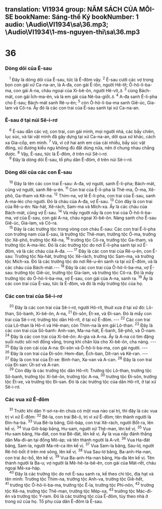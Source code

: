 translation: VI1934
group: NĂM SÁCH CỦA MÔI-SE
bookName: Sáng-thế Ký 
bookNumber: 1
audio: \Audio\VI1934\sa\36.mp3; \Audio\VI1934\1-ms-nguyen-thi\sa\36.mp3
-------

<div class="title"><h1>36</h1><h3>Dòng dõi của Ê-sau</h3></div>
<span class="verse sa_36_1"> <sup>1</sup> Đây là dòng dõi của Ê-sau, tức là Ê-đôm vậy. </span>
<span class="verse sa_36_2"><sup>2</sup> Ê-sau cưới các vợ trong bọn con gái xứ Ca-na-an, là A-đa, con gái Ê-lôn, người Hê-tít; Ô-hô-li-ba-ma, con gái A-na, cháu ngoại của Xi-bê-ôn, người Hê-vít,<a data-toggle="tooltip" data-placement="bottom" title="Sa 26:34">⚓</a></span>
<span class="verse sa_36_3"><sup>3</sup> cùng Bách-mát, con gái Ích-ma-ên, và là em gái của Nê-ba-giốt.<a data-toggle="tooltip" data-placement="bottom" title="Sa 28:9">⚓</a></span>
<span class="verse sa_36_4"><sup>4</sup> A-đa sanh Ê-li-pha cho Ê-sau; Bách-mát sanh Rê-u-ên; </span>
<span class="verse sa_36_5"><sup>5</sup> còn Ô-hô-li-ba-ma sanh Giê-úc, Gia-lam và Cô-ra. Ấy đó là các con trai của Ê-sau sanh tại xứ Ca-na-an. <br/></span>
<div class="title"><h3>Ê-sau ở tại núi Sê-i-rơ</h3></div>
<span class="verse sa_36_6"> <sup>6</sup> Ê-sau dẫn các vợ, con trai, con gái mình, mọi người nhà, các bầy chiên, lục súc, và tài vật mình đã gây dựng tại xứ Ca-na-an, dời qua xứ khác, cách xa Gia-cốp, em mình. </span>
<span class="verse sa_36_7"><sup>7</sup> Vả, vì cớ hai anh em của cải nhiều, bầy súc vật đông, xứ đương kiều ngụ không đủ đất dùng nữa, nên ở chung nhau chẳng được. </span>
<span class="verse sa_36_8"><sup>8</sup> Vậy, Ê-sau, tức là Ê-đôm, ở trên núi Sê-i-rơ. <br/></span>
<span class="verse sa_36_9"> <sup>9</sup> Đây là dòng dõi Ê-sau, tổ phụ dân Ê-đôm, ở trên núi Sê-i-rơ. <br/></span>
<div class="title"><h3>Dòng dõi của các con Ê-sau</h3></div>
<span class="verse sa_36_10"> <sup>10</sup> Đây là tên các con trai Ê-sau: A-đa, vợ người, sanh Ê-li-pha; Bách-mát, cũng vợ người, sanh Rê-u-ên. </span>
<span class="verse sa_36_11"><sup>11</sup> Con trai của Ê-li-pha là Thê-ma, Ô-ma, Xê-phô, Ga-tham và Kê-na. </span>
<span class="verse sa_36_12"><sup>12</sup> Thim-na, vợ lẽ Ê-li-pha, con trai của Ê-sau, sanh A-ma-léc cho người. Đó là cháu của A-đa, vợ Ê-sau. </span>
<span class="verse sa_36_13"><sup>13</sup> Còn đây là con trai của Rê-u-ên: Na-hát, Xê-rách, Sam-ma và Mích-xa. Ấy là các cháu của Bách-mát, cũng vợ Ê-sau. </span>
<span class="verse sa_36_14"><sup>14</sup> Và mấy người nầy là con trai của Ô-hô-li-ba-ma, vợ của Ê-sau, con gái A-na, cháu ngoại Xi-bê-ôn. Nàng sanh cho Ê-sau Giê-úc, Gia-lam, và Cô-ra. <br/></span>
<span class="verse sa_36_15"> <sup>15</sup> Đây là các trưởng tộc trong vòng con cháu Ê-sau: Các con trai Ê-li-pha con trưởng nam của Ê-sau, là trưởng tộc Thê-man, trưởng tộc Ô-ma, trưởng tộc Xê-phô, trưởng tộc Kê-na, </span>
<span class="verse sa_36_16"><sup>16</sup> trưởng tộc Cô-ra, trưởng tộc Ga-tham, và trưởng tộc A-ma-léc. Đó là các trưởng tộc do nơi Ê-li-pha sanh tại xứ Ê-đôm, và là các cháu của A-đa. --- </span>
<span class="verse sa_36_17"><sup>17</sup> Đây là các con trai của Rê-u-ên, con Ê-sau: Trưởng tộc Na-hát, trưởng tộc Xê-rách, trưởng tộc Sam-ma, và trưởng tộc Mích-xa. Đó là các trưởng tộc do nơi Rê-u-ên sanh ra tại xứ Ê-đôm, và là các cháu của Bách-mát.--- </span>
<span class="verse sa_36_18"><sup>18</sup> Đây là các con trai của Ô-hô-li-ba-ma, vợ Ê-sau: trưởng tộc Giê-úc, trưởng tộc Gia-lam, và trưởng tộc Cô-ra. Đó là mấy trưởng tộc do Ô-hô-li-ba-ma, vợ Ê-sau, con gái của A-na, sanh ra. </span>
<span class="verse sa_36_19"><sup>19</sup> Ấy là các con trai của Ê-sau, tức là Ê-đôm, và đó là mấy trưởng tộc của họ. <br/></span>
<div class="title"><h3>Các con trai của Sê-i-rơ</h3></div>
<span class="verse sa_36_20"> <sup>20</sup> Đây là các con trai của Sê-i-rơ, người Hô-rít, thuở xưa ở tại xứ đó: Lô-than, Sô-banh, Xi-bê-ôn, A-na, </span>
<span class="verse sa_36_21"><sup>21</sup> Đi-sôn, Ét-xe, và Đi-san. Đó là mấy con trai của Sê-i-rơ, trưởng tộc dân Hô-rít, ở tại xứ Ê-đôm. --- </span>
<span class="verse sa_36_22"><sup>22</sup> Các con trai của Lô-than là Hô-ri và Hê-man; còn Thim-na là em gái Lô-than. </span>
<span class="verse sa_36_23"><sup>23</sup> Đây là các con trai của Sô-banh: Anh-van, Ma-na-hát, Ê-banh, Sê-phô, và Ô-nam. </span>
<span class="verse sa_36_24"><sup>24</sup> Đây là các con trai của Xi-bê-ôn: Ai-gia và A-na. Ấy là A-na có tìm đặng suối nước sôi nơi đồng vắng, trong khi chăn lừa cho Xi-bê-ôn, cha nàng. --- </span>
<span class="verse sa_36_25"><sup>25</sup> Đây là con cái của A-na: Đi-sôn và Ô-hô-li-ba-ma, con gái người. --- </span>
<span class="verse sa_36_26"><sup>26</sup> Đây là con trai của Đi-sôn: Hem-đan, Ếch-ban, Dít-ran và Kê-ran. --- </span>
<span class="verse sa_36_27"><sup>27</sup> Đây là con trai của Ét-xe: Binh-han, Xa-van và A-can. </span>
<span class="verse sa_36_28"><sup>28</sup> Đây là con trai của Đi-san: Út-sơ và A-ran. <br/></span>
<span class="verse sa_36_29"> <sup>29</sup> Còn đây là các trưởng tộc dân Hô-rít: Trưởng tộc Lô-than, trưởng tộc Sô-banh, trưởng tộc Xi-bê-ôn, trưởng tộc A-na, </span>
<span class="verse sa_36_30"><sup>30</sup> trưởng tộc Đi-sôn, trưởng tộc Ét-xe, và trưởng tộc Đi-san. Đó là các trưởng tộc của dân Hô-rít, ở tại xứ Sê-i-rơ. <br/></span>
<div class="title"><h3>Các vua xứ Ê-đôm</h3></div>
<span class="verse sa_36_31"> <sup>31</sup> Trước khi dân Y-sơ-ra-ên chưa có một vua nào cai trị, thì đây là các vua trị vì xứ Ê-đôm: </span>
<span class="verse sa_36_32"><sup>32</sup> Bê-la, con trai Bê-ô, trị vì xứ Ê-đôm; tên thành người là Đin-ha-ba. </span>
<span class="verse sa_36_33"><sup>33</sup> Vua Bê-la băng, Giô-báp, con trai Xê-rách, người Bốt-ra, lên kế vị. </span>
<span class="verse sa_36_34"><sup>34</sup> Vua Giô-báp băng, Hu-sam, người xứ Thê-man, lên kế vị. </span>
<span class="verse sa_36_35"><sup>35</sup> Vua Hu-sam băng, Ha-đát, con trai Bê-đát, lên kế vị. Ấy là vua nầy đánh thắng dân Ma-đi-an tại đồng Mô-áp; và tên thành người là A-vít. </span>
<span class="verse sa_36_36"><sup>36</sup> Vua Ha-đát băng, Sam-la, người Ma-rê-ca lên kế vị. </span>
<span class="verse sa_36_37"><sup>37</sup> Vua Sam-la băng, Sau-lơ, người Rê-hô-bốt ở trên mé sông, lên kế vị. </span>
<span class="verse sa_36_38"><sup>38</sup> Vua Sau-lơ băng, Ba-anh-Ha-nan, con trai Ạc-bồ, lên kế vị. </span>
<span class="verse sa_36_39"><sup>39</sup> Vua Ba-anh-Ha-nan băng, Ha-đa lên kế vị. Tên thành người là Ba-u; vợ người là Mê-hê-ta-bê-ên, con gái của Mát-rết, cháu ngoại Mê-xa-háp. <br/></span>
<span class="verse sa_36_40"> <sup>40</sup> Đây là các trưởng tộc do nơi Ê-sau sanh ra, kể theo chi tộc, địa hạt và tên mình: Trưởng tộc Thim-na, trưởng tộc Anh-va, trưởng tộc Giê-hết, </span>
<span class="verse sa_36_41"><sup>41</sup> trưởng tộc Ô-hô-li-ba-ma, trưởng tộc Ê-la, trưởng tộc Phi-nôn, </span>
<span class="verse sa_36_42"><sup>42</sup> trưởng tộc Kê-na, trưởng tộc Thê-man, trưởng tộc Mép-xa, </span>
<span class="verse sa_36_43"><sup>43</sup> trưởng tộc Mác-đi-ên và trưởng tộc Y-ram. Đó là các trưởng tộc của Ê-đôm, tùy theo nhà ở trong xứ của họ. Tổ phụ của dân Ê-đôm là Ê-sau. <br/></span>

